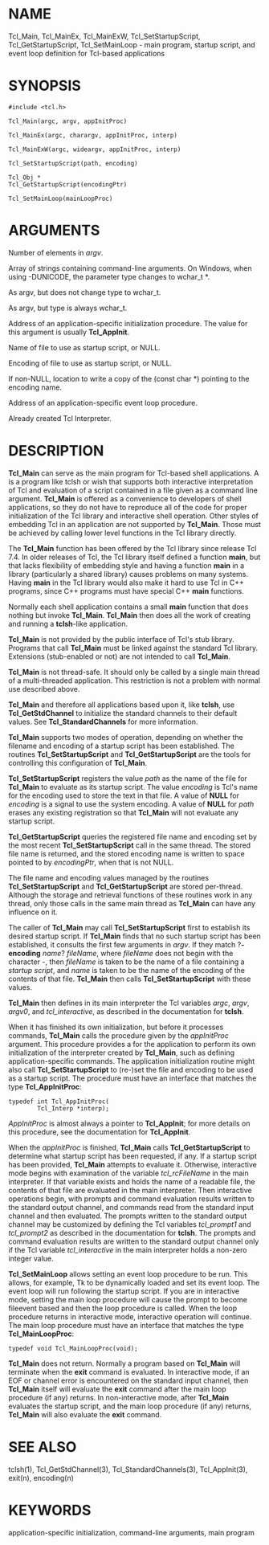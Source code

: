 # NAME

Tcl_Main, Tcl_MainEx, Tcl_MainExW, Tcl_SetStartupScript,
Tcl_GetStartupScript, Tcl_SetMainLoop - main program, startup script,
and event loop definition for Tcl-based applications

# SYNOPSIS

    #include <tcl.h>

    Tcl_Main(argc, argv, appInitProc)

    Tcl_MainEx(argc, charargv, appInitProc, interp)

    Tcl_MainExW(argc, wideargv, appInitProc, interp)

    Tcl_SetStartupScript(path, encoding)

    Tcl_Obj *
    Tcl_GetStartupScript(encodingPtr)

    Tcl_SetMainLoop(mainLoopProc)

# ARGUMENTS

Number of elements in *argv*.

Array of strings containing command-line arguments. On Windows, when
using -DUNICODE, the parameter type changes to wchar_t \*.

As argv, but does not change type to wchar_t.

As argv, but type is always wchar_t.

Address of an application-specific initialization procedure. The value
for this argument is usually **Tcl_AppInit**.

Name of file to use as startup script, or NULL.

Encoding of file to use as startup script, or NULL.

If non-NULL, location to write a copy of the (const char \*) pointing to
the encoding name.

Address of an application-specific event loop procedure.

Already created Tcl Interpreter.

# DESCRIPTION

**Tcl_Main** can serve as the main program for Tcl-based shell
applications. A is a program like tclsh or wish that supports both
interactive interpretation of Tcl and evaluation of a script contained
in a file given as a command line argument. **Tcl_Main** is offered as a
convenience to developers of shell applications, so they do not have to
reproduce all of the code for proper initialization of the Tcl library
and interactive shell operation. Other styles of embedding Tcl in an
application are not supported by **Tcl_Main**. Those must be achieved by
calling lower level functions in the Tcl library directly.

The **Tcl_Main** function has been offered by the Tcl library since
release Tcl 7.4. In older releases of Tcl, the Tcl library itself
defined a function **main**, but that lacks flexibility of embedding
style and having a function **main** in a library (particularly a shared
library) causes problems on many systems. Having **main** in the Tcl
library would also make it hard to use Tcl in C++ programs, since C++
programs must have special C++ **main** functions.

Normally each shell application contains a small **main** function that
does nothing but invoke **Tcl_Main**. **Tcl_Main** then does all the
work of creating and running a **tclsh**-like application.

**Tcl_Main** is not provided by the public interface of Tcl\'s stub
library. Programs that call **Tcl_Main** must be linked against the
standard Tcl library. Extensions (stub-enabled or not) are not intended
to call **Tcl_Main**.

**Tcl_Main** is not thread-safe. It should only be called by a single
main thread of a multi-threaded application. This restriction is not a
problem with normal use described above.

**Tcl_Main** and therefore all applications based upon it, like
**tclsh**, use **Tcl_GetStdChannel** to initialize the standard channels
to their default values. See **Tcl_StandardChannels** for more
information.

**Tcl_Main** supports two modes of operation, depending on whether the
filename and encoding of a startup script has been established. The
routines **Tcl_SetStartupScript** and **Tcl_GetStartupScript** are the
tools for controlling this configuration of **Tcl_Main**.

**Tcl_SetStartupScript** registers the value *path* as the name of the
file for **Tcl_Main** to evaluate as its startup script. The value
*encoding* is Tcl\'s name for the encoding used to store the text in
that file. A value of **NULL** for *encoding* is a signal to use the
system encoding. A value of **NULL** for *path* erases any existing
registration so that **Tcl_Main** will not evaluate any startup script.

**Tcl_GetStartupScript** queries the registered file name and encoding
set by the most recent **Tcl_SetStartupScript** call in the same thread.
The stored file name is returned, and the stored encoding name is
written to space pointed to by *encodingPtr*, when that is not NULL.

The file name and encoding values managed by the routines
**Tcl_SetStartupScript** and **Tcl_GetStartupScript** are stored
per-thread. Although the storage and retrieval functions of these
routines work in any thread, only those calls in the same main thread as
**Tcl_Main** can have any influence on it.

The caller of **Tcl_Main** may call **Tcl_SetStartupScript** first to
establish its desired startup script. If **Tcl_Main** finds that no such
startup script has been established, it consults the first few arguments
in *argv*. If they match ?**-encoding** *name*? *fileName*, where
*fileName* does not begin with the character *-*, then *fileName* is
taken to be the name of a file containing a *startup script*, and *name*
is taken to be the name of the encoding of the contents of that file.
**Tcl_Main** then calls **Tcl_SetStartupScript** with these values.

**Tcl_Main** then defines in its main interpreter the Tcl variables
*argc*, *argv*, *argv0*, and *tcl_interactive*, as described in the
documentation for **tclsh**.

When it has finished its own initialization, but before it processes
commands, **Tcl_Main** calls the procedure given by the *appInitProc*
argument. This procedure provides a for the application to perform its
own initialization of the interpreter created by **Tcl_Main**, such as
defining application-specific commands. The application initialization
routine might also call **Tcl_SetStartupScript** to (re-)set the file
and encoding to be used as a startup script. The procedure must have an
interface that matches the type **Tcl_AppInitProc**:

    typedef int Tcl_AppInitProc(
            Tcl_Interp *interp);

*AppInitProc* is almost always a pointer to **Tcl_AppInit**; for more
details on this procedure, see the documentation for **Tcl_AppInit**.

When the *appInitProc* is finished, **Tcl_Main** calls
**Tcl_GetStartupScript** to determine what startup script has been
requested, if any. If a startup script has been provided, **Tcl_Main**
attempts to evaluate it. Otherwise, interactive mode begins with
examination of the variable *tcl_rcFileName* in the main interpreter. If
that variable exists and holds the name of a readable file, the contents
of that file are evaluated in the main interpreter. Then interactive
operations begin, with prompts and command evaluation results written to
the standard output channel, and commands read from the standard input
channel and then evaluated. The prompts written to the standard output
channel may be customized by defining the Tcl variables *tcl_prompt1*
and *tcl_prompt2* as described in the documentation for **tclsh**. The
prompts and command evaluation results are written to the standard
output channel only if the Tcl variable *tcl_interactive* in the main
interpreter holds a non-zero integer value.

**Tcl_SetMainLoop** allows setting an event loop procedure to be run.
This allows, for example, Tk to be dynamically loaded and set its event
loop. The event loop will run following the startup script. If you are
in interactive mode, setting the main loop procedure will cause the
prompt to become fileevent based and then the loop procedure is called.
When the loop procedure returns in interactive mode, interactive
operation will continue. The main loop procedure must have an interface
that matches the type **Tcl_MainLoopProc**:

    typedef void Tcl_MainLoopProc(void);

**Tcl_Main** does not return. Normally a program based on **Tcl_Main**
will terminate when the **exit** command is evaluated. In interactive
mode, if an EOF or channel error is encountered on the standard input
channel, then **Tcl_Main** itself will evaluate the **exit** command
after the main loop procedure (if any) returns. In non-interactive mode,
after **Tcl_Main** evaluates the startup script, and the main loop
procedure (if any) returns, **Tcl_Main** will also evaluate the **exit**
command.

# SEE ALSO

tclsh(1), Tcl_GetStdChannel(3), Tcl_StandardChannels(3), Tcl_AppInit(3),
exit(n), encoding(n)

# KEYWORDS

application-specific initialization, command-line arguments, main
program
